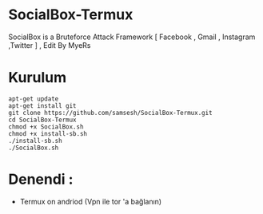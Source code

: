 # SocialBox-Termux
SocialBox is a Bruteforce Attack Framework [ Facebook , Gmail , Instagram ,Twitter ] , Edit By MyeRs
# Kurulum
```
apt-get update
apt-get install git
git clone https://github.com/samsesh/SocialBox-Termux.git 
cd SocialBox-Termux
chmod +x SocialBox.sh
chmod +x install-sb.sh
./install-sb.sh
./SocialBox.sh
```
# Denendi :
* Termux on andriod (Vpn ile tor 'a  bağlanın)
